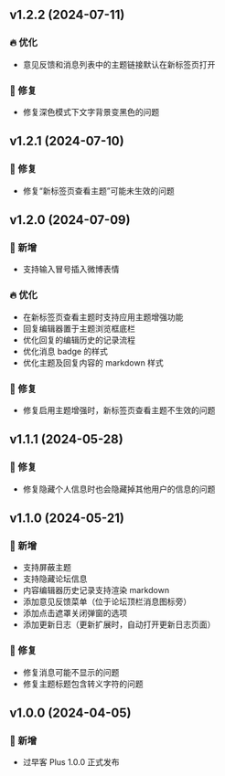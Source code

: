 ## v1.2.2 (2024-07-11)

### 🔥 优化

- 意见反馈和消息列表中的主题链接默认在新标签页打开

### 🐞 修复

- 修复深色模式下文字背景变黑色的问题

## v1.2.1 (2024-07-10)

### 🐞 修复

- 修复“新标签页查看主题”可能未生效的问题

## v1.2.0 (2024-07-09)

### 🚀 新增

- 支持输入冒号插入微博表情

### 🔥 优化

- 在新标签页查看主题时支持应用主题增强功能
- 回复编辑器置于主题浏览框底栏
- 优化回复的编辑历史的记录流程
- 优化消息 badge 的样式
- 优化主题及回复内容的 markdown 样式

### 🐞 修复

- 修复启用主题增强时，新标签页查看主题不生效的问题

## v1.1.1 (2024-05-28)

### 🐞 修复

- 修复隐藏个人信息时也会隐藏掉其他用户的信息的问题

## v1.1.0 (2024-05-21)

### 🚀 新增

- 支持屏蔽主题
- 支持隐藏论坛信息
- 内容编辑器历史记录支持渲染 markdown
- 添加意见反馈菜单（位于论坛顶栏消息图标旁）
- 添加点击遮罩关闭弹窗的选项
- 添加更新日志（更新扩展时，自动打开更新日志页面）

### 🐞 修复

- 修复消息可能不显示的问题
- 修复主题标题包含转义字符的问题

## v1.0.0 (2024-04-05)

### 🚀 新增

- 过早客 Plus 1.0.0 正式发布
